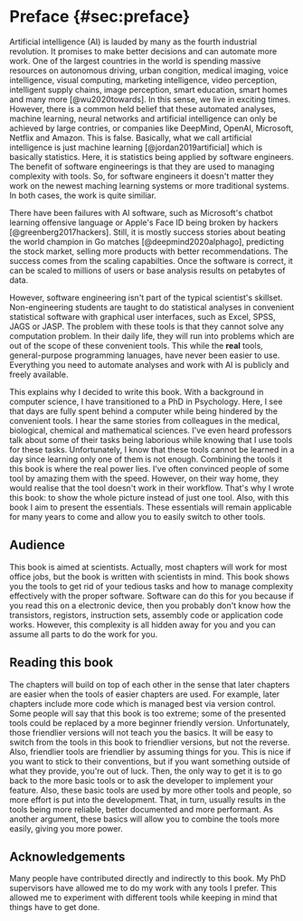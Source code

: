 # Preface {#sec:preface}

Artificial intelligence (AI) is lauded by many as the fourth industrial revolution.
It promises to make better decisions and can automate more work.
One of the largest countries in the world is spending massive resources on autonomous driving, urban congition, medical imaging, voice intelligence, visual computing, marketing intelligence, video perception, intelligent supply chains, image perception, smart education, smart homes and many more [@wu2020towards].
In this sense, we live in exciting times.
However, there is a common held belief that these automated analyses, machine learning, neural networks and artificial intelligence can only be achieved by large contries, or companies like DeepMind, OpenAI, Microsoft, Netflix and Amazon.
This is false.
Basically, what we call artificial intelligence is just machine learning [@jordan2019artificial] which is basically statistics.
Here, it is statistics being applied by software engineers.
The benefit of software engineerings is that they are used to managing complexity with tools.
So, for software engineers it doesn't matter they work on the newest maching learning systems or more traditional systems.
In both cases, the work is quite similiar.

There have been failures with AI software, such as Microsoft's chatbot learning offensive language or Apple's Face ID being broken by hackers [@greenberg2017hackers].
Still, it is mostly success stories about beating the world champion in Go matches [@deepmind2020alphago], predicting the stock market, selling more products with better recommendations.
The success comes from the scaling capabilties.
Once the software is correct, it can be scaled to millions of users or base analysis results on petabytes of data.

However, software engineering isn't part of the typical scientist's skillset.
Non-engineering students are taught to do statistical analyses in convenient statistical software with graphical user interfaces, such as Excel, SPSS, JAGS or JASP.
The problem with these tools is that they cannot solve any computation problem.
In their daily life, they will run into problems which are out of the scope of these convenient tools.
This while the **real** tools, general-purpose programming lanuages, have never been easier to use.
Everything you need to automate analyses and work with AI is publicly and freely available.

This explains why I decided to write this book.
With a background in computer science, I have transitioned to a PhD in Psychology.
Here, I see that days are fully spent behind a computer while being hindered by the convenient tools.
I hear the same stories from colleagues in the medical, biological, chemical and mathematical sciences.
I've even heard professors talk about some of their tasks being laborious while knowing that I use tools for these tasks.
Unfortunately, I know that these tools cannot be learned in a day since learning only one of them is not enough.
Combining the tools it this book is where the real power lies.
I've often convinced people of some tool by amazing them with the speed.
However, on their way home, they would realise that the tool doesn't work in their workflow.
That's why I wrote this book: to show the whole picture instead of just one tool.
Also, with this book I aim to present the essentials.
These essentials will remain applicable for many years to come and allow you to easily switch to other tools.

## Audience

This book is aimed at scientists.
Actually, most chapters will work for most office jobs, but the book is written with scientists in mind.
This book shows you the tools to get rid of your tedious tasks and how to manage complexity effectively with the proper software.
Software can do this for you because if you read this on a electronic device, then you probably don't know how the transistors, registors, instruction sets, assembly code or application code works.
However, this complexity is all hidden away for you and you can assume all parts to do the work for you.

## Reading this book

The chapters will build on top of each other in the sense that later chapters are easier when the tools of easier chapters are used.
For example, later chapters include more code which is managed best via version control.
Some people will say that this book is too extreme; some of the presented tools could be replaced by a more beginner friendly version.
Unfortunately, those friendlier versions will not teach you the basics.
It will be easy to switch from the tools in this book to friendlier versions, but not the reverse.
Also, friendlier tools are friendlier by assuming things for you.
This is nice if you want to stick to their conventions, but if you want something outside of what they provide, you're out of luck.
Then, the only way to get it is to go back to the more basic tools or to ask the developer to implement your feature.
Also, these basic tools are used by more other tools and people, so more effort is put into the development.
That, in turn, usually results in the tools being more reliable, better documented and more performant.
As another argument, these basics will allow you to combine the tools more easily, giving you more power.

## Acknowledgements

Many people have contributed directly and indirectly to this book.
My PhD supervisors have allowed me to do my work with any tools I prefer.
This allowed me to experiment with different tools while keeping in mind that things have to get done.
